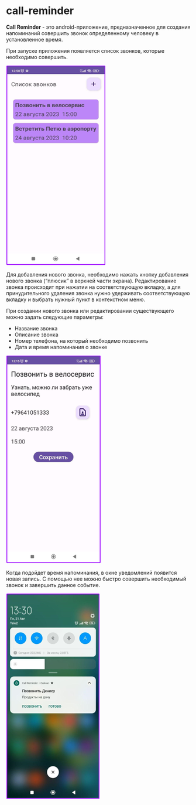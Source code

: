 # call-reminder
__Call Reminder__ - это android-приложение, предназначенное для создания напоминаний совершить звонок определенному человеку в установленное время.

При запуске приложения появляется список звонков, которые необходимо совершить.

![Image](./docs/resources/pic1.png)

Для добавления нового звонка, необходимо нажать кнопку добавления нового звонка (“плюсик” в верхней части экрана). Редактирование звонка происходит при нажатии на соответствующую вкладку, а для принудительного удаления звонка нужно удерживать соответствующую вкладку и выбрать нужный пункт в контекстном меню.

При создании нового звонка или редактировании существующего можно задать следующие параметры:
- Название звонка
- Описание звонка
- Номер телефона, на который необходимо позвонить
- Дата и время напоминания о звонке

![Image](./docs/resources/pic2.png)

Когда подойдет время напоминания, в окне уведомлений появится новая запись. С помощью нее можно быстро совершить необходимый звонок и завершить данное событие.

![Image](./docs/resources/pic3.png)
